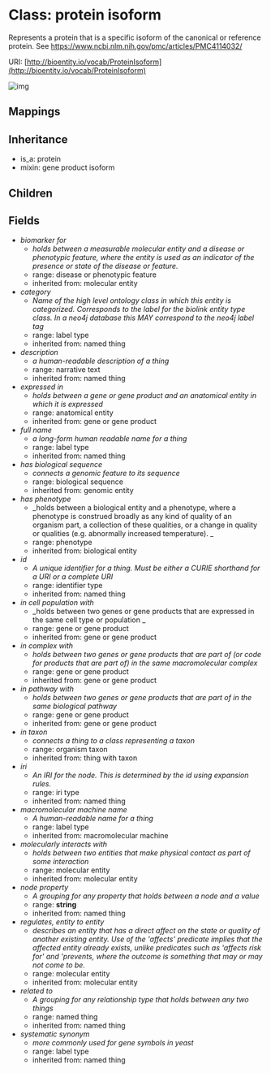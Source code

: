 # Class: protein isoform


Represents a protein that is a specific isoform of the canonical or reference protein. See https://www.ncbi.nlm.nih.gov/pmc/articles/PMC4114032/

URI: [http://bioentity.io/vocab/ProteinIsoform](http://bioentity.io/vocab/ProteinIsoform)

![img](http://yuml.me/diagram/nofunky;dir:TB/class/\[ProteinIsoform|id(i):identifier_type%20%3F;category(i):label_type%20%3F;node_property(i):string%20%3F;iri(i):iri_type%20%3F;full_name(i):label_type%20%3F;description(i):narrative_text%20%3F;systematic_synonym(i):label_type%20%3F;has_phenotype(i):phenotype%20%3F;has_biological_sequence(i):biological_sequence%20%3F;name(i):label_type%20%3F]-%20expressed%20in(i)%20%3F>\[AnatomicalEntity],%20\[ProteinIsoform]-%20in%20cell%20population%20with(i)%20%3F>\[GeneOrGeneProduct],%20\[ProteinIsoform]-%20in%20complex%20with(i)%20%3F>\[GeneOrGeneProduct],%20\[ProteinIsoform]-%20in%20pathway%20with(i)%20%3F>\[GeneOrGeneProduct],%20\[ProteinIsoform]-%20biomarker%20for(i)%20%3F>\[DiseaseOrPhenotypicFeature],%20\[ProteinIsoform]-%20regulates,%20entity%20to%20entity(i)%20%3F>\[MolecularEntity],%20\[ProteinIsoform]-%20molecularly%20interacts%20with(i)%20%3F>\[MolecularEntity],%20\[ProteinIsoform]-%20in%20taxon(i)%20%3F>\[OrganismTaxon],%20\[ProteinIsoform]-%20related%20to(i)%20%3F>\[NamedThing],%20\[ProteinIsoform]uses%20-.->\[GeneProductIsoform],%20\[Protein]^-\[ProteinIsoform])
## Mappings

## Inheritance

 *  is_a: protein
 *  mixin: gene product isoform
## Children

## Fields

 * _biomarker for_
    * _holds between a measurable molecular entity and a disease or phenotypic feature, where the entity is used as an indicator of the presence or state of the disease or feature._
    * range: disease or phenotypic feature
    * inherited from: molecular entity
 * _category_
    * _Name of the high level ontology class in which this entity is categorized. Corresponds to the label for the biolink entity type class. In a neo4j database this MAY correspond to the neo4j label tag_
    * range: label type
    * inherited from: named thing
 * _description_
    * _a human-readable description of a thing_
    * range: narrative text
    * inherited from: named thing
 * _expressed in_
    * _holds between a gene or gene product and an anatomical entity in which it is expressed_
    * range: anatomical entity
    * inherited from: gene or gene product
 * _full name_
    * _a long-form human readable name for a thing_
    * range: label type
    * inherited from: named thing
 * _has biological sequence_
    * _connects a genomic feature to its sequence_
    * range: biological sequence
    * inherited from: genomic entity
 * _has phenotype_
    * _holds between a biological entity and a phenotype, where a phenotype is construed broadly as any kind of quality of an organism part, a collection of these qualities, or a change in quality or qualities (e.g. abnormally increased temperature). _
    * range: phenotype
    * inherited from: biological entity
 * _id_
    * _A unique identifier for a thing. Must be either a CURIE shorthand for a URI or a complete URI_
    * range: identifier type
    * inherited from: named thing
 * _in cell population with_
    * _holds between two genes or gene products that are expressed in the same cell type or population _
    * range: gene or gene product
    * inherited from: gene or gene product
 * _in complex with_
    * _holds between two genes or gene products that are part of (or code for products that are part of) in the same macromolecular complex_
    * range: gene or gene product
    * inherited from: gene or gene product
 * _in pathway with_
    * _holds between two genes or gene products that are part of in the same biological pathway_
    * range: gene or gene product
    * inherited from: gene or gene product
 * _in taxon_
    * _connects a thing to a class representing a taxon_
    * range: organism taxon
    * inherited from: thing with taxon
 * _iri_
    * _An IRI for the node. This is determined by the id using expansion rules._
    * range: iri type
    * inherited from: named thing
 * _macromolecular machine name_
    * _A human-readable name for a thing_
    * range: label type
    * inherited from: macromolecular machine
 * _molecularly interacts with_
    * _holds between two entities that make physical contact as part of some interaction_
    * range: molecular entity
    * inherited from: molecular entity
 * _node property_
    * _A grouping for any property that holds between a node and a value_
    * range: **string**
    * inherited from: named thing
 * _regulates, entity to entity_
    * _describes an entity that has a direct affect on the state or quality of another existing entity. Use of the 'affects' predicate implies that the affected entity already exists, unlike predicates such as 'affects risk for' and 'prevents, where the outcome is something that may or may not come to be._
    * range: molecular entity
    * inherited from: molecular entity
 * _related to_
    * _A grouping for any relationship type that holds between any two things_
    * range: named thing
    * inherited from: named thing
 * _systematic synonym_
    * _more commonly used for gene symbols in yeast_
    * range: label type
    * inherited from: named thing
